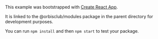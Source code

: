 This example was bootstrapped with [Create React App](https://github.com/facebook/create-react-app).

It is linked to the @orbisclub/modules package in the parent directory for development purposes.

You can run `npm install` and then `npm start` to test your package.
